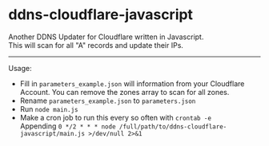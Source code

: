 # ddns-cloudflare-javascript
Another DDNS Updater for Cloudflare written in Javascript.<br>
This will scan for all "A" records and update their IPs.

------------

Usage:
* Fill in `parameters_example.json` will information from your Cloudflare Account. You can remove the zones array to scan for all zones.
* Rename `parameters_example.json` to `parameters.json`
* Run `node main.js`
* Make a cron job to run this every so often with `crontab -e `<br>
Appending
`0 */2 * * * node /full/path/to/ddns-cloudflare-javascript/main.js >/dev/null 2>&1`
